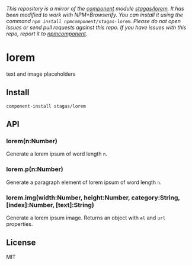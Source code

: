 *This repository is a mirror of the [component](http://component.io) module [stagas/lorem](http://github.com/stagas/lorem). It has been modified to work with NPM+Browserify. You can install it using the command `npm install npmcomponent/stagas-lorem`. Please do not open issues or send pull requests against this repo. If you have issues with this repo, report it to [npmcomponent](https://github.com/airportyh/npmcomponent).*

# lorem

text and image placeholders

## Install

`component-install stagas/lorem`

## API

### lorem(n:Number)

  Generate a lorem ipsum of word length `n`.

### lorem.p(n:Number)

  Generate a paragraph element
  of lorem ipsum of word length `n`.

### lorem.img(width:Number, height:Number, category:String, [index]:Number, [text]:String)

  Generate a lorem ipsum image.
  Returns an object with `el` and
  `url` properties.

## License

MIT
